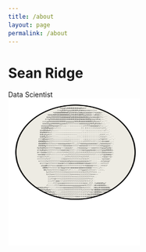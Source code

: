 ```yaml
---
title: /about
layout: page
permalink: /about
---
```




# Sean Ridge
Data Scientist
</br>
<img src="/assets/avatar.svg" alt="image" width="270" height="300" />
